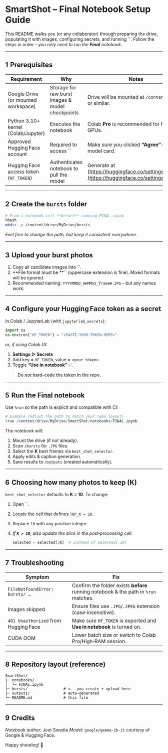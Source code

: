 # SmartShot – Final Notebook Setup Guide

This README walks you (or any collaborator) through preparing the drive, populating it with images, configuring secrets, and running \`\`. Follow the steps in order – *you only need to run the ****Final**** notebook*.

---

## 1  Prerequisites

| Requirement                            | Why                                              | Notes                                                                                         |
| -------------------------------------- | ------------------------------------------------ | --------------------------------------------------------------------------------------------- |
| Google Drive (or mounted workspace)    | Storage for raw burst images & model checkpoints | Drive will be mounted at `/content/drive` or similar.                                         |
| Python 3.10+ kernel (Colab/Jupyter)    | Executes the notebook                            | Colab **Pro** is recommended for faster GPUs.                                                 |
| Approved Hugging Face account          | Required to access \`\`                          | Make sure you clicked **“Agree”** on the model card.                                          |
| Hugging Face access token (`HF_TOKEN`) | Authenticates notebook to pull the model         | Generate at [https://huggingface.co/settings/tokens](https://huggingface.co/settings/tokens). |

---

## 2  Create the `bursts` folder

```bash
# From a notebook cell **before** running FINAL.ipynb
%bash
mkdir -p /content/drive/MyDrive/bursts
```

*Feel free to change the path, but keep it consistent everywhere.*

---

## 3  Upload your burst photos

1. Copy all candidate images into \`\`.
2. \*\*File format must be \*\*\`\` (uppercase extension is fine). Mixed formats will be ignored.
3. Recommended naming: `YYYYMMDD_HHMMSS_frame#.JPG` – but any names work.

---

## 4  Configure your Hugging Face token as a secret

In Colab / JupyterLab (with `jupyterlab_secrets`):

```python
import os
os.environ["HF_TOKEN"] = "<PASTE-YOUR-TOKEN-HERE>"
```

*or, if using Colab UI:*

1. **Settings ▷ Secrets**
2. Add key = `HF_TOKEN`, value = `<your token>`.
3. Toggle **“Use in notebook”** ✅.

> **Do *****not***** hard‑code the token in the repo.**

---

## 5  Run the Final notebook

Use `%run` so the path is explicit and compatible with CI:

```python
# Example (adjust the path to match your repo layout)
%run /content/drive/MyDrive/SmartShot/notebooks/FINAL.ipynb
```

The notebook will:

1. Mount the drive (if not already).
2. Scan `/bursts` for `.JPG` files.
3. Select the **K** best frames via `best_shot_selector`.
4. Apply edits & caption generation.
5. Save results to `/outputs` (created automatically).

---

## 6  Choosing how many photos to keep (K)

`best_shot_selector` defaults to **K = 10**. To change:

1. Open \`\`.
2. Locate the cell that defines `TOP_K = 10`.
3. Replace `10` with any positive integer.
4. *If **`K > 10`**, also update the slice in the post‑processing cell:*

   ```python
   selected = selected[:K]  # instead of selected[:10]
   ```

---

## 7  Troubleshooting

| Symptom                              | Fix                                                                                 |
| ------------------------------------ | ----------------------------------------------------------------------------------- |
| `FileNotFoundError: bursts/ …`       | Confirm the folder exists **before** running notebook & the path in `%run` matches. |
| Images skipped                       | Ensure files use `.JPG`/`.JPEG` extension (case‑insensitive).                       |
| `401 Unauthorized` from Hugging Face | Make sure `HF_TOKEN` is exported and **Use in notebook** is turned on.              |
| CUDA OOM                             | Lower batch size or switch to Colab Pro/High‑RAM session.                           |

---

## 8  Repository layout (reference)

```
SmartShot/
├─ notebooks/
│  └─ FINAL.ipynb
├─ bursts/                # <‑‑ you create + upload here
├─ outputs/               # auto‑generated
└─ README.md              # this file
```

---

## 9  Credits

*Notebook author:* Jeet Swadia
*Model:* `google/gemma-2b-it` courtesy of Google & Hugging Face.

Happy shooting! 📸
